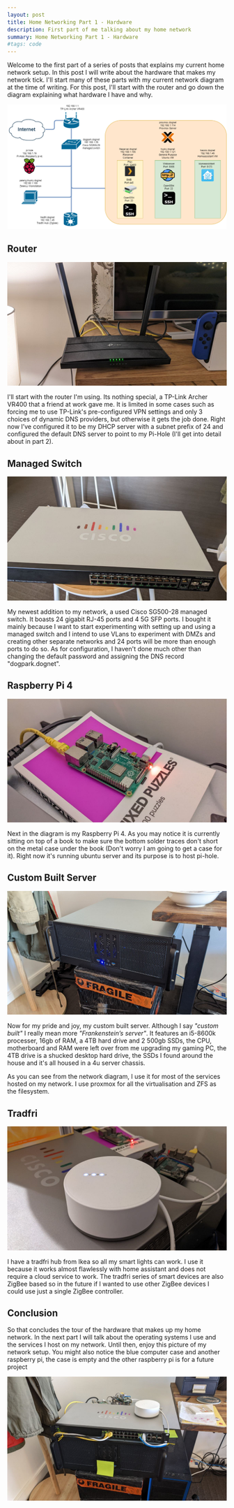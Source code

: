 ```yaml
---
layout: post
title: Home Networking Part 1 - Hardware
description: First part of me talking about my home network
summary: Home Networking Part 1 - Hardware
#tags: code
---
```

Welcome to the first part of a series of posts that explains my current home network setup. In this post I will write about the hardware that makes my network tick. I'll start many of these parts with my current network diagram at the time of writing. For this post, I'll start with the router and go down the diagram explaining what hardware I have and why.

![Current network layout](/img/2022-06-06-Homelab-Part1-Hardware/Layout.png)


## Router

![TP-Link Archer VR400](/img/2022-06-06-Homelab-Part1-Hardware/router.jpg)

I'll start with the router I'm using. Its nothing special, a TP-Link Archer VR400 that a friend at work gave me. It is limited in some cases such as forcing me to use TP-Link's pre-configured VPN settings and only 3 choices of dynamic DNS providers, but otherwise it gets the job done. Right now I’ve configured it to be my DHCP server with a subnet prefix of 24 and configured the default DNS server to point to my Pi-Hole (I'll get into detail about in part 2).

## Managed Switch

![SG500-28 Managed Switch](/img/2022-06-06-Homelab-Part1-Hardware/switch.jpg)

My newest addition to my network, a used Cisco SG500-28 managed switch. It boasts 24 gigabit RJ-45 ports and 4  5G SFP ports. I bought it mainly because I want to start experimenting with setting up and using a managed switch and I intend to use VLans to experiment with DMZs and creating other separate networks and 24 ports will be more than enough ports to do so. As for configuration, I haven't done much other than changing the default password and assigning the DNS record "dogpark.dognet".

## Raspberry Pi 4

![Raspberry Pi 4](/img/2022-06-06-Homelab-Part1-Hardware/raspberry.jpg)

Next in the diagram is my Raspberry Pi 4. As you may notice it is currently sitting on top of a book to make sure the bottom solder traces don't short on the metal case under the book (Don't worry I am going to get a case for it). Right now it's running ubuntu server and its purpose is to host pi-hole.

## Custom Built Server

![Custom built server](/img/2022-06-06-Homelab-Part1-Hardware/server.jpg)

Now for my pride and joy, my custom built server. Although I say *"custom built"* I really mean more *"Frankenstein’s server"*. It features an i5-8600k processer, 16gb of RAM, a 4TB hard drive and 2 500gb SSDs, the CPU, motherboard and RAM were left over from me upgrading my gaming PC, the 4TB drive is a shucked desktop hard drive, the SSDs I found around the house and it's all housed in a 4u server chassis.

As you can see from the network diagram, I use it for most of the services hosted on my network. I use proxmox for all the virtualisation and ZFS as the filesystem.

## Tradfri

![Tradfri](/img/2022-06-06-Homelab-Part1-Hardware/tradfri.jpg)

I have a tradfri hub from Ikea so all my smart lights can work. I use it because it works almost flawlessly with home assistant and does not require a cloud service to work. The tradfri series of smart devices are also ZigBee based so in the future if I wanted to use other ZigBee devices I could use just a single ZigBee controller.

## Conclusion

So that concludes the tour of the hardware that makes up my home network. In the next part I will talk about the operating systems I use and the services I host on my network. Until then, enjoy this picture of my network setup. You might also notice the blue computer case and another raspberry pi, the case is empty and the other raspberry pi is for a future project

![Custom built server](/img/2022-06-06-Homelab-Part1-Hardware/setup.jpg)
